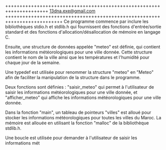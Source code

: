 +++++++++++++++++++++++++++++++++++++++++++++++++++++++++++++++++++++ 13dna.exe@gmail.com ++++++++++++++++++++++++++++++++++++++++++++++++++++++++++++++++++++++++++
Ce programme commence par inclure les bibliothèques stdio.h et stdlib.h qui fournissent des fonctions d'entrée/sortie standard et des fonctions d'allocation/désallocation de mémoire en langage C.

Ensuite, une structure de données appelée "meteo" est définie, qui contient les informations météorologiques pour une ville donnée. Cette structure contient le nom de la ville ainsi que les températures et l'humidité pour chaque jour de la semaine.

Une typedef est utilisée pour renommer la structure "meteo" en "Meteo" afin de faciliter la manipulation de la structure dans le programme.

Deux fonctions sont définies : "saisir_meteo" qui permet à l'utilisateur de saisir les informations météorologiques pour une ville donnée, et "afficher_meteo" qui affiche les informations météorologiques pour une ville donnée.

Dans la fonction "main", un tableau de pointeurs "villes" est alloué pour stocker les informations météorologiques pour toutes les villes du Maroc. La mémoire est allouée en utilisant la fonction "malloc" de la bibliothèque stdlib.h.

Une boucle est utilisée pour demander à l'utilisateur de saisir les informations mét
